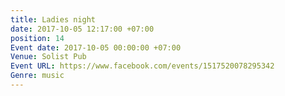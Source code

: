 ```yaml
---
title: Ladies night
date: 2017-10-05 12:17:00 +07:00
position: 14
Event date: 2017-10-05 00:00:00 +07:00
Venue: Solist Pub
Event URL: https://www.facebook.com/events/1517520078295342
Genre: music
---
```



